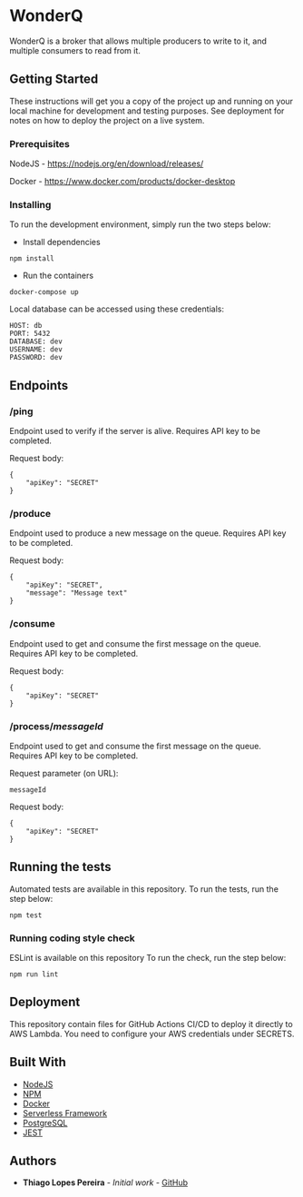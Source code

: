 # WonderQ

WonderQ is a broker that allows multiple producers to write to it, and multiple consumers to read from it.

## Getting Started

These instructions will get you a copy of the project up and running on your local machine for development and testing purposes. See deployment for notes on how to deploy the project on a live system.

### Prerequisites

NodeJS - https://nodejs.org/en/download/releases/

Docker - https://www.docker.com/products/docker-desktop

### Installing

To run the development environment, simply run the two steps below:

- Install dependencies

```
npm install
```

- Run the containers

```
docker-compose up
```

Local database can be accessed using these credentials:

```
HOST: db
PORT: 5432
DATABASE: dev
USERNAME: dev
PASSWORD: dev
```

## Endpoints

### /ping

Endpoint used to verify if the server is alive. Requires API key to be completed.

Request body:
```
{
    "apiKey": "SECRET"
}
```

### /produce

Endpoint used to produce a new message on the queue. Requires API key to be completed.

Request body:
```
{
    "apiKey": "SECRET",
    "message": "Message text"
}
```

### /consume

Endpoint used to get and consume the first message on the queue. Requires API key to be completed.

Request body:
```
{
    "apiKey": "SECRET"
}
```

### /process/*messageId*

Endpoint used to get and consume the first message on the queue. Requires API key to be completed.

Request parameter (on URL):
```
messageId
```

Request body:
```
{
    "apiKey": "SECRET"
}
```

## Running the tests

Automated tests are available in this repository.
To run the tests, run the step below:

```
npm test
```

### Running coding style check

ESLint is available on this repository
To run the check, run the step below:

```
npm run lint
```

## Deployment

This repository contain files for GitHub Actions CI/CD to deploy it directly to AWS Lambda.
You need to configure your AWS credentials under SECRETS.

## Built With

* [NodeJS](https://nodejs.org/en/download/releases/)
* [NPM](https://www.npmjs.com/)
* [Docker](https://www.docker.com/)
* [Serverless Framework](https://www.serverless.com/)
* [PostgreSQL](https://www.postgresql.org/)
* [JEST](https://jestjs.io/)

## Authors

* **Thiago Lopes Pereira** - *Initial work* - [GitHub](https://github.com/thiagonespereira)
